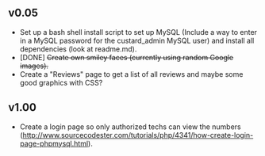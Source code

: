 v0.05
-----

 - Set up a bash shell install script to set up MySQL (Include a way to enter in a MySQL password for the custard_admin MySQL user) and install all dependencies (look at readme.md).
 - [DONE] ~~Create own smiley faces (currently using random Google images).~~
 - Create a "Reviews" page to get a list of all reviews and maybe some good graphics with CSS?
 
 v1.00
 -----
 
  - Create a login page so only authorized techs can view the numbers (http://www.sourcecodester.com/tutorials/php/4341/how-create-login-page-phpmysql.html).
